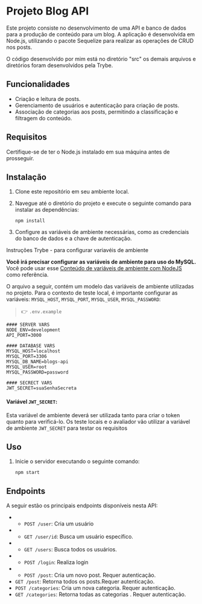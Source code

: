 

<!-- Olá, Tryber!

Esse é apenas um arquivo inicial para o README do seu projeto.

É essencial que você preencha esse documento por conta própria, ok?

Não deixe de usar nossas dicas de escrita de README de projetos, e deixe sua criatividade brilhar!

⚠️ IMPORTANTE: você precisa deixar nítido:
- quais arquivos/pastas foram desenvolvidos por você; 
- quais arquivos/pastas foram desenvolvidos por outra pessoa estudante;
- quais arquivos/pastas foram desenvolvidos pela Trybe.

-->
# Projeto Blog API

Este projeto consiste no desenvolvimento de uma API e banco de dados para a produção de conteúdo para um blog. A aplicação é desenvolvida em Node.js, utilizando o pacote Sequelize para realizar as operações de CRUD nos posts.
   
 
 O código desenvolvido por mim está no diretório "src" os demais arquivos e diretórios foram desenvolvidos pela Trybe.

## Funcionalidades

- Criação e  leitura de posts.
- Gerenciamento de usuários e autenticação para criação de posts.
- Associação de categorias aos posts, permitindo a classificação e filtragem do conteúdo.

## Requisitos

Certifique-se de ter o Node.js instalado em sua máquina antes de prosseguir.

## Instalação

1. Clone este repositório em seu ambiente local.
2. Navegue até o diretório do projeto e execute o seguinte comando para instalar as dependências:

    ```npm install```

   
3. Configure as variáveis de ambiente necessárias, como as credenciais do banco de dados e a chave de autenticação.

Instruções Trybe - para configurar variavéis de ambiente

**Você irá precisar configurar as variáveis de ambiente para uso do MySQL.** Você pode usar esse [Conteúdo de variáveis de ambiente com NodeJS](https://blog.rocketseat.com.br/variaveis-ambiente-nodejs/) como referência.

  O arquivo a seguir, contém um modelo das variáveis de ambiente utilizadas no projeto. Para o contexto de teste local, é importante configurar as variáveis: `MYSQL_HOST`, `MYSQL_PORT`, `MYSQL_USER`, `MYSQL_PASSWORD`:

  > 👉 `.env.example`
  ```env
  #### SERVER VARS
  NODE_ENV=development
  API_PORT=3000

  #### DATABASE VARS
  MYSQL_HOST=localhost
  MYSQL_PORT=3306
  MYSQL_DB_NAME=blogs-api
  MYSQL_USER=root
  MYSQL_PASSWORD=password

  #### SECRECT VARS
  JWT_SECRET=suaSenhaSecreta
  ```

  #### Variável `JWT_SECRET`:
  
  Esta variável de ambiente deverá ser utilizada tanto para criar o token quanto para verificá-lo. Os teste locais e o avaliador vão utilizar a variável de ambiente `JWT_SECRET` para testar os requisitos
## Uso

1. Inicie o servidor executando o seguinte comando:

   ```npm start```

   

## Endpoints

A seguir estão os principais endpoints disponíveis nesta API:
- - `POST /user`: Cria um usuário
- - `GET /user/id`: Busca um usuário específico.
- - `GET /users`: Busca todos os usuários.
- - `POST /login`: Realiza login
- - `POST /post`: Cria um novo post. Requer autenticação.
- `GET /post`: Retorna todos os posts.Requer autenticação.
- `POST /categories`: Cria um nova categoria. Requer autenticação.
- `GET /categories`: Retorna todas as categorias . Requer autenticação.









